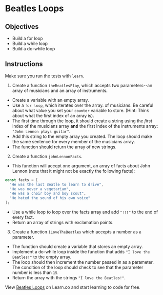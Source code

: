 # Beatles Loops

## Objectives
+ Build a for loop
+ Build a while loop
+ Build a do-while loop

## Instructions

Make sure you run the tests with `learn`.

1. Create a function `theBeatlesPlay`, which accepts two parameters--an array of
musicians and an array of instruments. 
* Create a variable with an empty array.
* Use a `for loop`, which iterates over the array.
of musicians. Be careful about what value you set your `counter` variable to store. 
(Hint: Think about what the first index of an array is). 
* The first time through the loop, it should create a string using the _first_ index
of the musicians array **and** the first index of the instruments array:
`"John Lennon plays guitar"`. 
* Add this string to the empty array you created. The loop should make the same
sentence for every member of the musicians array. 
* The function should return the array of new strings.

2. Create a function `johnLennonFacts`. 
* This function will accept one argument, an array of facts about John Lennon
(note that it might not be exactly the following facts):

```js
const facts = [
  "He was the last Beatle to learn to drive",
  "He was never a vegetarian",
  "He was a choir boy and boy scout",
  "He hated the sound of his own voice"
];
```

* Use a while loop to loop over the facts array and add `"!!!"` to the end of
every fact. 
* Return an array of strings with exclamation points.

3. Create a function `iLoveTheBeatles` which accepts a number as a parameter. 
* The function should create a variable that stores an empty array. 
* Implement a do-while loop inside the function that adds `"I love the Beatles!"`
to the empty array. 
* The loop should then increment the number passed in as a parameter. The condition
of the loop should check to see that the parameter number is less than `15`. 
* Return the array with the strings `"I love the Beatles!"`.

<p data-visibility='hidden'>View <a href='https://learn.co/lessons/js-beatles-loops-lab' title='Beatles Loops'>Beatles Loops</a> on Learn.co and start learning to code for free.</p>
